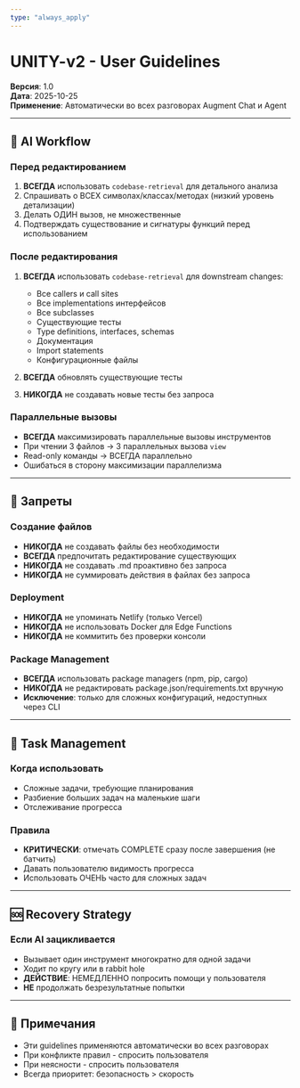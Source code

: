 ```yaml
---
type: "always_apply"
---
```


# UNITY-v2 - User Guidelines

**Версия**: 1.0  
**Дата**: 2025-10-25  
**Применение**: Автоматически во всех разговорах Augment Chat и Agent

---

## 🤖 AI Workflow

### Перед редактированием
1. **ВСЕГДА** использовать `codebase-retrieval` для детального анализа
2. Спрашивать о ВСЕХ символах/классах/методах (низкий уровень детализации)
3. Делать ОДИН вызов, не множественные
4. Подтверждать существование и сигнатуры функций перед использованием

### После редактирования
1. **ВСЕГДА** использовать `codebase-retrieval` для downstream changes:
   - Все callers и call sites
   - Все implementations интерфейсов
   - Все subclasses
   - Существующие тесты
   - Type definitions, interfaces, schemas
   - Документация
   - Import statements
   - Конфигурационные файлы

2. **ВСЕГДА** обновлять существующие тесты
3. **НИКОГДА** не создавать новые тесты без запроса

### Параллельные вызовы
- **ВСЕГДА** максимизировать параллельные вызовы инструментов
- При чтении 3 файлов → 3 параллельных вызова `view`
- Read-only команды → ВСЕГДА параллельно
- Ошибаться в сторону максимизации параллелизма

---

## 🚫 Запреты

### Создание файлов
- **НИКОГДА** не создавать файлы без необходимости
- **ВСЕГДА** предпочитать редактирование существующих
- **НИКОГДА** не создавать .md проактивно без запроса
- **НИКОГДА** не суммировать действия в файлах без запроса

### Deployment
- **НИКОГДА** не упоминать Netlify (только Vercel)
- **НИКОГДА** не использовать Docker для Edge Functions
- **НИКОГДА** не коммитить без проверки консоли

### Package Management
- **ВСЕГДА** использовать package managers (npm, pip, cargo)
- **НИКОГДА** не редактировать package.json/requirements.txt вручную
- **Исключение**: только для сложных конфигураций, недоступных через CLI

---

## 🔧 Task Management

### Когда использовать
- Сложные задачи, требующие планирования
- Разбиение больших задач на маленькие шаги
- Отслеживание прогресса

### Правила
- **КРИТИЧЕСКИ**: отмечать COMPLETE сразу после завершения (не батчить)
- Давать пользователю видимость прогресса
- Использовать ОЧЕНЬ часто для сложных задач

---

## 🆘 Recovery Strategy

### Если AI зацикливается
- Вызывает один инструмент многократно для одной задачи
- Ходит по кругу или в rabbit hole
- **ДЕЙСТВИЕ**: НЕМЕДЛЕННО попросить помощи у пользователя
- **НЕ** продолжать безрезультатные попытки

---

## 📝 Примечания

- Эти guidelines применяются автоматически во всех разговорах
- При конфликте правил - спросить пользователя
- При неясности - спросить пользователя
- Всегда приоритет: безопасность > скорость

